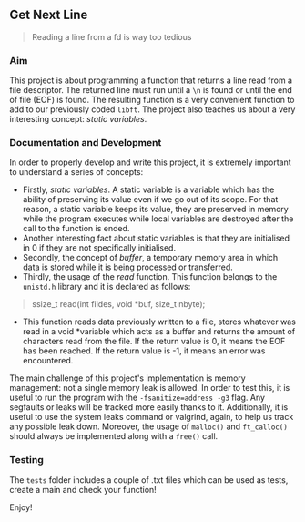 ## **Get Next Line**
> Reading a line from a fd is way too tedious

### **Aim**
This project is about programming a function that returns a line read from a file descriptor. The returned line must run until a `\n` is found or until the end of file (EOF) is found.
The resulting function is a very convenient function to add to our previously coded `libft`. The project also teaches us about a very interesting concept: *static variables*.

### **Documentation and Development**
In order to properly develop and write this project, it is extremely important to understand a series of concepts:
- Firstly, *static variables*. A static variable is a variable which has the ability of preserving its value even if we go out of its scope. For that reason, a static variable keeps its value, they are preserved in memory while the program executes while local variables are destroyed after the call to the function is ended.
- Another interesting fact about static variables is that they are initialised in 0 if they are not specifically initialised.
- Secondly, the concept of *buffer*, a temporary memory area in which data is stored while it is being processed or transferred.
- Thirdly, the usage of the *read* function. This function belongs to the ``unistd.h`` library and it is declared as follows:

 > ssize_t read(int fildes, void *buf, size_t nbyte);

- This function reads data previously written to a file, stores whatever was read in a void *variable which acts as a buffer and returns the amount of characters read from the file. If the return value is 0, it means the EOF has been reached. If the return value is -1, it means an error was encountered.

The main challenge of this project's implementation is memory management: not a single memory leak is allowed. In order to test this, it is useful to run the program with the ``-fsanitize=address -g3`` flag. Any segfaults or leaks will be tracked more easily thanks to it. Additionally, it is useful to use the system leaks command or valgrind, again, to help us track any possible leak down. Moreover, the usage of ``malloc()`` and ``ft_calloc()`` should always be implemented along with a ``free()`` call.

### **Testing**
The  ``tests`` folder includes a couple of .txt files which can be used as tests, create a main and check your function! 

Enjoy!

